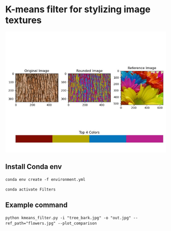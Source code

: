 # K-means filter for stylizing image textures
![example image](https://github.com/Alfred-N/Texture-Filters/blob/9c5e78784ca8d99f97de5b67e5be335b0c587953/example_comp.jpg)

## Install Conda env
`conda env create -f environment.yml`

`conda activate Filters`

## Example command

`python kmeans_filter.py -i "tree_bark.jpg" -o "out.jpg" --ref_path="flowers.jpg" --plot_comparison`
